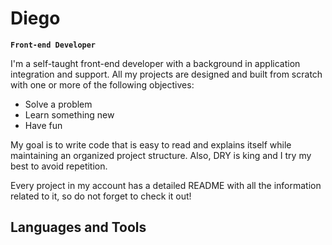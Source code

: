 # Diego

**`Front-end Developer`**

I'm a self-taught front-end developer with a background in application integration and support. All
my projects are designed and built from scratch with one or more of the following objectives:

- Solve a problem
- Learn something new
- Have fun

My goal is to write code that is easy to read and explains itself while maintaining an organized
project structure. Also, DRY is king and I try my best to avoid repetition.

Every project in my account has a detailed README with all the information related to it, so do not
forget to check it out!

## Languages and Tools
